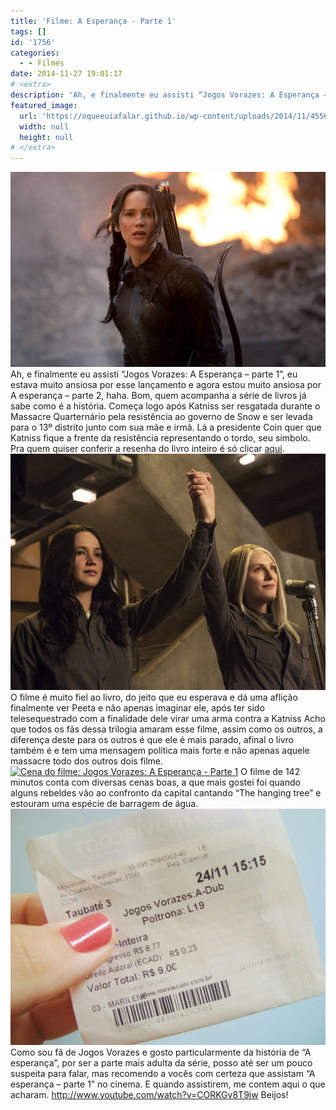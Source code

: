 ```yaml
---
title: 'Filme: A Esperança - Parte 1'
tags: []
id: '1756'
categories:
  - - Filmes
date: 2014-11-27 19:01:17
# <extra>
description: 'Ah, e finalmente eu assisti “Jogos Vorazes: A Esperança – parte 1”, eu estava muito ansiosa por esse lançamento e agora estou muito ansiosa por A esperança – parte 2, haha. Bom, quem acompanha a série de livros já sabe como é a história. Começa logo após Katniss ser resgatada durante o Massacre Quarternário pela resistência ao governo de Snow e ser levada para o 13º distrito junto com sua mãe e irmã. Lá a presidente Coin quer que Katniss fique a frente da resistência representando o tordo, seu símbolo. Pra quem quiser conferir a resenha do livro inteiro é só clicar aqui. O filme é muito fiel ao livro, do jeito que eu esperava e dá uma aflição finalmente ver Peeta e não apenas imaginar ele, após ter sido telesequestrado com a finalidade dele virar uma arma contra a Katniss &hellip;'
featured_image: 
  url: 'https://oqueeuiafalar.github.io/wp-content/uploads/2014/11/455684-970x600-1.jpeg'
  width: null
  height: null
# </extra>
---
```


[![Cena do filme: Jogos Vorazes , A Esperança - Parte 1 - Katniss ](/wp-content/uploads/2014/11/455684-970x600-1.jpeg)](/wp-content/uploads/2014/11/455684-970x600-1.jpeg) Ah, e finalmente eu assisti “Jogos Vorazes: A Esperança – parte 1”, eu estava muito ansiosa por esse lançamento e agora estou muito ansiosa por A esperança – parte 2, haha. Bom, quem acompanha a série de livros já sabe como é a história. Começa logo após Katniss ser resgatada durante o Massacre Quarternário pela resistência ao governo de Snow e ser levada para o 13º distrito junto com sua mãe e irmã. Lá a presidente Coin quer que Katniss fique a frente da resistência representando o tordo, seu símbolo. Pra quem quiser conferir a resenha do livro inteiro é só clicar [aqui](http://natalia.blog.br/2014/08/22/20o-livro-do-ano-a-esperanca/ "aqui"). [![Cena do filme: Jogos Vorazes: A Esperança - Parte 1](/wp-content/uploads/2014/11/alx_sp1_d39_13255_r_original.jpeg)](/wp-content/uploads/2014/11/alx_sp1_d39_13255_r_original.jpeg) O filme é muito fiel ao livro, do jeito que eu esperava e dá uma aflição finalmente ver Peeta e não apenas imaginar ele, após ter sido telesequestrado com a finalidade dele virar uma arma contra a Katniss Acho que todos os fãs dessa trilogia amaram esse filme, assim como os outros, a diferença deste para os outros é que ele é mais parado, afinal o livro também é e tem uma mensagem política mais forte e não apenas aquele massacre todo dos outros dois filme. [![Cena do filme: Jogos Vorazes: A Esperança - Parte 1](/wp-content/uploads/2014/11/A-Esperança-foto-01.jpg)](/wp-content/uploads/2014/11/A-Esperança-foto-01.jpg) O filme de 142 minutos conta com diversas cenas boas, a que mais gostei foi quando alguns rebeldes vão ao confronto da capital cantando “The hanging tree” e estouram uma espécie de barragem de água. [![Ingresso cinema filme Jogos Vorazes:  A esperança - parte 1](/wp-content/uploads/2014/11/DSC03422-1024x768.jpg)](/wp-content/uploads/2014/11/DSC03422.jpg) Como sou fã de Jogos Vorazes e gosto particularmente da história de “A esperança”, por ser a parte mais adulta da série, posso até ser um pouco suspeita para falar, mas recomendo a vocês com certeza que assistam “A esperança – parte 1” no cinema. E quando assistirem, me contem aqui o que acharam. http://www.youtube.com/watch?v=CORKGv8T9jw Beijos!
